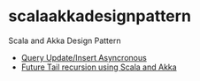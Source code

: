 # scalaakkadesignpattern
Scala and Akka Design Pattern

* [Query Update/Insert Asyncronous](https://github.com/asethia/scalaakkadesignpattern/blob/master/queryupdate.md)
* [Future Tail recursion using Scala and Akka](https://github.com/asethia/scalaakkadesignpattern/blob/master/futuretailrec.md)
